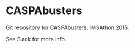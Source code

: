 CASPAbusters
==============

Git repository for CASPAbusters, IMSAthon 2015.

See Slack for more info.